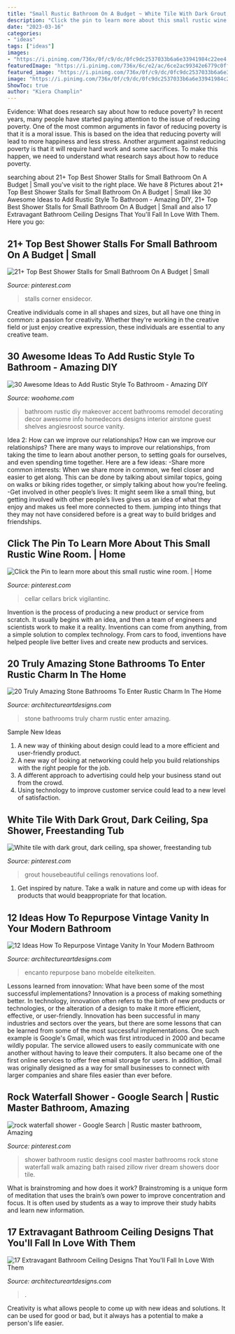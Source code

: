 ```yaml
---
title: "Small Rustic Bathroom On A Budget ~ White Tile With Dark Grout, Dark Ceiling, Spa Shower, Freestanding Tub"
description: "Click the pin to learn more about this small rustic wine room."
date: "2023-03-16"
categories:
- "ideas"
tags: ["ideas"]
images:
- "https://i.pinimg.com/736x/0f/c9/dc/0fc9dc2537033b6a6e33941984c22ee4.jpg"
featuredImage: "https://i.pinimg.com/736x/6c/e2/ac/6ce2ac99342e6779c0ff4beee7defdc0.jpg"
featured_image: "https://i.pinimg.com/736x/0f/c9/dc/0fc9dc2537033b6a6e33941984c22ee4.jpg"
image: "https://i.pinimg.com/736x/0f/c9/dc/0fc9dc2537033b6a6e33941984c22ee4.jpg"
ShowToc: true
author: "Kiera Champlin"
---
```



Evidence: What does research say about how to reduce poverty?
In recent years, many people have started paying attention to the issue of reducing poverty. One of the most common arguments in favor of reducing poverty is that it is a moral issue. This is based on the idea that reducing poverty will lead to more happiness and less stress. Another argument against reducing poverty is that it will require hard work and some sacrifices. To make this happen, we need to understand what research says about how to reduce poverty.

	

		
searching about 21+ Top Best Shower Stalls for Small Bathroom On A Budget | Small you've visit to the right place. We have 8 Pictures about 21+ Top Best Shower Stalls for Small Bathroom On A Budget | Small like 30 Awesome Ideas to Add Rustic Style To Bathroom - Amazing DIY, 21+ Top Best Shower Stalls for Small Bathroom On A Budget | Small and also 17 Extravagant Bathroom Ceiling Designs That You&#039;ll Fall In Love With Them. Here you go:
		
    
## 21+ Top Best Shower Stalls For Small Bathroom On A Budget | Small

<img loading=lazy src="https://i.pinimg.com/736x/0f/c9/dc/0fc9dc2537033b6a6e33941984c22ee4.jpg" onerror="this.onerror=null;this.src='https://tse4.mm.bing.net/th?id=OIP._kqdu_MTzVAdJ3AwDMRQdAHaJ3&amp;pid=15.1';" alt="21+ Top Best Shower Stalls for Small Bathroom On A Budget | Small">

_Source: pinterest.com_

>stalls corner ensidecor. 

	

Creative individuals come in all shapes and sizes, but all have one thing in common: a passion for creativity. Whether they're working in the creative field or just enjoy creative expression, these individuals are essential to any creative team.

    
## 30 Awesome Ideas To Add Rustic Style To Bathroom - Amazing DIY

<img loading=lazy src="http://www.woohome.com/wp-content/uploads/2017/07/Add-Rustic-Feel-to-Bathroom-23.jpg" onerror="this.onerror=null;this.src='https://tse4.mm.bing.net/th?id=OIP.zV-2oox1VOXSa4xhmm0TFQHaNK&amp;pid=15.1';" alt="30 Awesome Ideas to Add Rustic Style To Bathroom - Amazing DIY">

_Source: woohome.com_

>bathroom rustic diy makeover accent bathrooms remodel decorating decor awesome info homedecors designs interior airstone guest shelves angiesroost source vanity. 

	

Idea 2: How can we improve our relationships?
How can we improve our relationships? There are many ways to improve our relationships, from taking the time to learn about another person, to setting goals for ourselves, and even spending time together. Here are a few ideas: 
-Share more common interests: When we share more in common, we feel closer and easier to get along. This can be done by talking about similar topics, going on walks or biking rides together, or simply talking about how you’re feeling. 
-Get involved in other people’s lives: It might seem like a small thing, but getting involved with other people’s lives gives us an idea of what they enjoy and makes us feel more connected to them. jumping into things that they may not have considered before is a great way to build bridges and friendships.

    
## Click The Pin To Learn More About This Small Rustic Wine Room. | Home

<img loading=lazy src="https://i.pinimg.com/736x/43/9d/32/439d32c52b1434c8781efa2eef05552b.jpg" onerror="this.onerror=null;this.src='https://tse3.mm.bing.net/th?id=OIP.TR9f-S9GHQRLz9pa9QU8wwHaNK&amp;pid=15.1';" alt="Click the Pin to learn more about this small rustic wine room. | Home">

_Source: pinterest.com_

>cellar cellars brick vigilantinc. 

	

Invention is the process of producing a new product or service from scratch. It usually begins with an idea, and then a team of engineers and scientists work to make it a reality. Inventions can come from anything, from a simple solution to complex technology. From cars to food, inventions have helped people live better lives and create new products and services.

    
## 20 Truly Amazing Stone Bathrooms To Enter Rustic Charm In The Home

<img loading=lazy src="https://www.architectureartdesigns.com/wp-content/uploads/2017/02/16-3.jpg" onerror="this.onerror=null;this.src='https://tse3.mm.bing.net/th?id=OIP.3Bi52fL7GgnBLyzpsUmqSwHaKf&amp;pid=15.1';" alt="20 Truly Amazing Stone Bathrooms To Enter Rustic Charm In The Home">

_Source: architectureartdesigns.com_

>stone bathrooms truly charm rustic enter amazing. 

	

Sample New Ideas
1. A new way of thinking about design could lead to a more efficient and user-friendly product.
2. A new way of looking at networking could help you build relationships with the right people for the job.
3. A different approach to advertising could help your business stand out from the crowd.
4. Using technology to improve customer service could lead to a new level of satisfaction.

    
## White Tile With Dark Grout, Dark Ceiling, Spa Shower, Freestanding Tub

<img loading=lazy src="https://i.pinimg.com/736x/6c/e2/ac/6ce2ac99342e6779c0ff4beee7defdc0.jpg" onerror="this.onerror=null;this.src='https://tse2.mm.bing.net/th?id=OIP.12u9V81-gnvSUbLyREkGkgHaLH&amp;pid=15.1';" alt="White tile with dark grout, dark ceiling, spa shower, freestanding tub">

_Source: pinterest.com_

>grout housebeautiful ceilings renovations loof. 

	

1. Get inspired by nature. Take a walk in nature and come up with ideas for products that would beappropriate for that location.

    
## 12 Ideas How To Repurpose Vintage Vanity In Your Modern Bathroom

<img loading=lazy src="https://www.architectureartdesigns.com/wp-content/uploads/2015/08/423.jpg" onerror="this.onerror=null;this.src='https://tse1.mm.bing.net/th?id=OIP.FpTY1gVBr3icPLzdLmj4ZgHaFt&amp;pid=15.1';" alt="12 Ideas How To Repurpose Vintage Vanity In Your Modern Bathroom">

_Source: architectureartdesigns.com_

>encanto repurpose bano mobelde eitelkeiten. 

	

Lessons learned from innovation: What have been some of the most successful implementations?
Innovation is a process of making something better. In technology, innovation often refers to the birth of new products or technologies, or the alteration of a design to make it more efficient, effective, or user-friendly. Innovation has been successful in many industries and sectors over the years, but there are some lessons that can be learned from some of the most successful implementations.
One such example is Google's Gmail, which was first introduced in 2000 and became wildly popular. The service allowed users to easily communicate with one another without having to leave their computers. It also became one of the first online services to offer free email storage for users. In addition, Gmail was originally designed as a way for small businesses to connect with larger companies and share files easier than ever before.

    
## Rock Waterfall Shower - Google Search | Rustic Master Bathroom, Amazing

<img loading=lazy src="https://i.pinimg.com/736x/ea/7d/d5/ea7dd54aa1445c5a7efa4ef3d4983843--rustic-master-bathroom-master-bathrooms.jpg" onerror="this.onerror=null;this.src='https://tse3.mm.bing.net/th?id=OIP.jlnrk937rPNK5hfcy2S3vwHaLH&amp;pid=15.1';" alt="rock waterfall shower - Google Search | Rustic master bathroom, Amazing">

_Source: pinterest.com_

>shower bathroom rustic designs cool master bathrooms rock stone waterfall walk amazing bath raised zillow river dream showers door tile. 

	

What is brainstroming and how does it work?
Brainstroming is a unique form of meditation that uses the brain’s own power to improve concentration and focus. It is often used by students as a way to improve their study habits and learn new information.

    
## 17 Extravagant Bathroom Ceiling Designs That You&#039;ll Fall In Love With Them

<img loading=lazy src="https://www.architectureartdesigns.com/wp-content/uploads/2015/06/964.jpg" onerror="this.onerror=null;this.src='https://tse1.mm.bing.net/th?id=OIP.4uQOs-rwAZOKnaY8dprsCQHaE7&amp;pid=15.1';" alt="17 Extravagant Bathroom Ceiling Designs That You&#039;ll Fall In Love With Them">

_Source: architectureartdesigns.com_

>. 

	

Creativity is what allows people to come up with new ideas and solutions. It can be used for good or bad, but it always has a potential to make a person's life easier.

